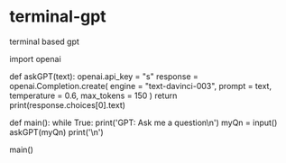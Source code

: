 # terminal-gpt
terminal based gpt


import openai

def askGPT(text):
    openai.api_key = "s"
    response = openai.Completion.create(
        engine = "text-davinci-003",
        prompt = text,
        temperature = 0.6,
        max_tokens = 150
    )
    return print(response.choices[0].text)
  
def main():
    while True:
        print('GPT: Ask me a question\n')
        myQn = input()
        askGPT(myQn)
        print('\n')

main()

